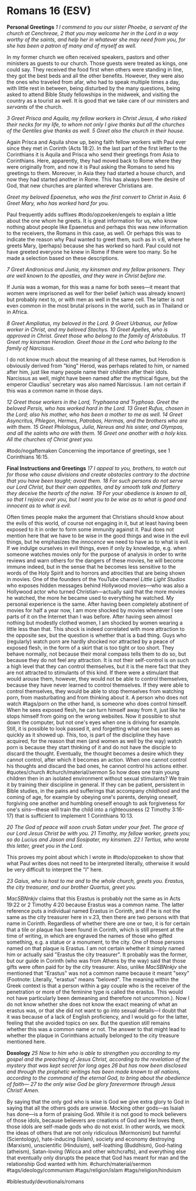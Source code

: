 # Romans 16 (ESV)
**Personal Greetings**
*1 I commend to you our sister Phoebe, a servant of the church at Cenchreae, 2 that you may welcome her in the Lord in a way worthy of the saints, and help her in whatever she may need from you, for she has been a patron of many and of myself as well.*

In my former church we often received speakers, pastors and other ministers as guests to our church. Those guests were treated as kings, one could say. They received the food first when others were standing in line, they got the best beds and all the other benefits. However, they were also the ones who traveled from afar, who had to speak multiple times a day, with little rest in between, being disturbed by the many questions, being asked to attend Bible Study fellowships in the midweek, and visiting the country as a tourist as well.
It is good that we take care of our ministers and *servants* of the church.

*3 Greet Prisca and Aquila, my fellow workers in Christ Jesus, 4 who risked their necks for my life, to whom not only I give thanks but all the churches of the Gentiles give thanks as well. 5 Greet also the church in their house.*

Again Prisca and Aquila show up, being faith fellow workers with Paul ever since they met in Corinth (Acts 18:2). In the last part of the first letter to the Corinthians it is Aquila and Prisca who send their greetings from Asia to Corinthians. Here, apparently, they had moved back to Rome where they were originally from, and now it is Paul asking the Romans to send his greetings to them. 
Moreover, in Asia they had started a house church, and now they had started another in Rome. This has always been the desire of God, that new churches are planted wherever Christians are. 

*Greet my beloved Epaenetus, who was the first convert to Christ in Asia. 6 Greet Mary, who has worked hard for you.*

Paul frequently adds suffixes #todo/opzoeken/engels to explain a little about the one whom he greets. It is great information for us, who know nothing about people like Epaenetus and perhaps this was new information to the receivers, the Romans in this case, as well. Or perhaps this was to indicate the reason why Paul wanted to greet them, such as in v.6, where he greets Mary, (perhaps) because she has worked so hard. Paul could not have greeted everyone he knew in Rome if there were too many. So he made a selection based on these descriptions. 

*7 Greet Andronicus and Junia, my kinsmen and my fellow prisoners. They are well known to the apostles, and they were in Christ before me.*

If Junia was a woman, for this was a name for both sexes—it meant that women were imprisoned as well for ther belief (which was already known) but probably next to, or with men as well in the same cell. The latter is not even common in the most brutal prisons in the world, such as in Thailand or in Africa. 

*8 Greet Ampliatus, my beloved in the Lord. 9 Greet Urbanus, our fellow worker in Christ, and my beloved Stachys. 10 Greet Apelles, who is approved in Christ. Greet those who belong to the family of Aristobulus. 11 Greet my kinsman Herodion. Greet those in the Lord who belong to the family of Narcissus.*

I do not know much about the meaning of all these names, but Herodion is obviously derived from "king" Herod, was perhaps related to him, or named after him, just like many people name their children after their idols. 
Narcissus as well, might have been named after the mythical figure, but the emperor Claudius' secretary was also named Narcissus. I am not certain if this was a common name in those days. 


*12 Greet those workers in the Lord, Tryphaena and Tryphosa. Greet the beloved Persis, who has worked hard in the Lord. 13 Greet Rufus, chosen in the Lord; also his mother, who has been a mother to me as well. 14 Greet Asyncritus, Phlegon, Hermes, Patrobas, Hermas, and the brothers who are with them. 15 Greet Philologus, Julia, Nereus and his sister, and Olympas, and all the saints who are with them. 16 Greet one another with a holy kiss. All the churches of Christ greet you.*

#todo/nogaftemaken 
Concerning the importance of greetings, see 1 Corinthians 16:15. 

**Final Instructions and Greetings**
*17 I appeal to you, brothers, to watch out for those who cause divisions and create obstacles contrary to the doctrine that you have been taught; avoid them. 18 For such persons do not serve our Lord Christ, but their own appetites, and by smooth talk and flattery they deceive the hearts of the naive. 19 For your obedience is known to all, so that I rejoice over you, but I want you to be wise as to what is good and innocent as to what is evil.*

Often times people make the argument that Christians should know about the evils of this world, of course not engaging in it, but at least having been exposed to it in order to form some immunity against it. Paul does not mention here that we have to be wise in the good things and wise in the evil things, but he emphasizes the *innocence* we need to have as to what is evil. If we indulge ourselves in evil things, even if only by knowledge, e.g. when someone watches movies only for the purpose of analysis in order to write reviews and warn others for the dangers of these movies, he will become immune indeed, but in the sense that he becomes less sensitive to the words of the Holy Spirit and to horrors and atrocities that are being shown in movies. 
One of the founders of the YouTube channel *Little Light Studios* who exposes hidden messages behind Hollywood movies—who was also a Hollywood actor who turned Christian—actually said that the more movies he watched, the more he became used to everything he watched. My personal experience is the same. After having been completely abstinent of movies for half a year now, I am more shocked by movies whenever I see parts of it on the Internet than I was before. After having seen almost nothing but modestly clothed women, I am shocked by women wearing a little less than that. This shock is indeed correlated with more attraction to the opposite sex, but the question is whether that is a bad thing. 
Guys who (regularly) watch porn are hardly shocked nor attracted by a peace of exposed flesh, in the form of a skirt that is too tight or too short. They behave normally, not because their moral compass tells them to do so, but because they do not feel any attraction. It is not their self-control is on such a high level that they can control themselves, but it is the mere fact that they are not attracted to stimulants of this kind. If there were a stimulant that would arouse them, however, they would not be able to control themselves, because they have never learned to control themselves. If they were able to control themselves, they would be able to stop themselves from watching porn, from masturbating and from thinking about it. 
A person who does not watch #tags/porn on the other hand, is someone who does control himself. When he sees exposed flesh, he can turn himself away from it, just like he stops himself from going on the wrong websites. Now it possible to shut down the computer, but not one's eyes when one is driving for example. Still, it is possible to look passed it, and forgetting what one has seen as quickly as it showed up. This, too, is part of the discipline they have acquired, for the reason that men (and women as well by the way) watch porn is because they start thinking of it and do not have the disciple to discard the thought. Eventually, the thought becomes a desire which they cannot control, after which it becomes an action. When one cannot control his thoughts and discard the bad ones, he cannot control his actions either. #quotes/church #church/material/sermon
So how does one train young children then in an isolated environment without sexual stimulants? We train it by training their discipline in general. If they can be patient, persistent in Bible studies, in the pains and sufferings that accompany childhood and the coming of age, for example by obeying one's parents, denying oneself, forgiving one another and humbling oneself enough to ask forgiveness for one's *sins*—these will train the child into a righteousness (2 Timothy 3:16-17) that is sufficient to implement 1 Corinthians 10:13.

*20 The God of peace will soon crush Satan under your feet. The grace of our Lord Jesus Christ be with you.*
*21 Timothy, my fellow worker, greets you; so do Lucius and Jason and Sosipater, my kinsmen.*
*22 I Tertius, who wrote this letter, greet you in the Lord.*

This proves my point about which I wrote in #todo/opzoeken to show that what Paul writes does not need to be interpreted literally, otherwise it would be very difficult to interpret the "I" here.

*23 Gaius, who is host to me and to the whole church, greets you. Erastus, the city treasurer, and our brother Quartus, greet you.*

*MacSBNnkjv* claims that this Erastus is probably not the same as in Acts 19:22 or 2 Timothy 4:20 because Erastus was a common name. The latter reference puts a individual named Erastus in Corinth, and if he is not the same as the city treasurer here in v.23, then there are two persons with that name in Corinth. 
Regardless of whether there are one or two, it is for certain that a tile or plaque has been found in Corinth, which is still present at the time of writing, in which are engraved the names of those who gifted something, e.g. a statue or a monument, to the city. One of those persons named on that plaque is Erastus. I am not certain whether it simply named him or actually said "Erastus the city treasurer". It probably was the former, but our guide in Corinth (who was from Athens by the way) said that those gifts were often paid for by the city treasurer. Also, unlike *MacSBNnkjv* she mentioned that "Erastus" was not a common name because it meant "sexy"(Footnote: Literally, "erastus" means "beloved". The meaning within the Greek context is that a person within a gay couple who is the receiver of the penetration or more of the feminine type is called the erastus. This would not have particularly been demeaning and therefore not uncommon.). Now I do not know whether she does not know the exact meaning of what an erastus was, or that she did not want to go into sexual details—I doubt that it was because of a lack of English proficiency, and I would go for the latter, feeling that she avoided topics on sex. But the question still remains whether this was a common name or not. The answer to that might lead to whether the plaque in Corinthians actually belonged to the city treasure mentioned here. 

**Doxology**
*25 Now to him who is able to strengthen you according to my gospel and the preaching of Jesus Christ, according to the revelation of the mystery that was kept secret for long ages 26 but has now been disclosed and through the prophetic writings has been made known to all nations, according to the command of the eternal God, to bring about the obedience of faith— 27 to the only wise God be glory forevermore through Jesus Christ! Amen.*

By saying that the only god who is wise is God we give extra glory to God in saying that all the others gods are unwise. Mocking other gods—as Isaiah has done—is a form of praising God. While it is not good to mock believers of those idols, because believers are creations of God and He loves them, those idols are self-made gods who do not exist. In other words, we mock the ideas of others that are not only ridiculous (Mormonism) but harmful (Scientology), hate-inducing (Islam), society and economy destroying (Marxism), unscientific (Hinduism), self-loathing (Buddhism), God-hating (atheism), Satan-loving (Wicca and other witchcrafts), and everything else that eventually only disrupts the peace that God has meant for man and the relationship God wanted with him. #church/material/sermon #tags/ideology/communism #tags/religion/islam #tags/religion/hinduism


#biblestudy/devotionals/romans